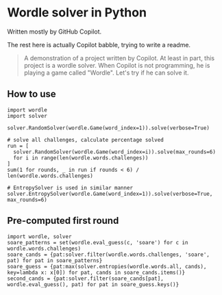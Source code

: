 # Wordle solver in Python

Written mostly by GitHub Copilot.

The rest here is actually Copilot babble, trying to write a readme.

> A demonstration of a project written by Copilot. At least in part, this project is a wordle solver. When Copilot is not programming, he is playing a game called "Wordle". Let's try if he can solve it.

## How to use
```
import wordle
import solver

solver.RandomSolver(wordle.Game(word_index=1)).solve(verbose=True)

# solve all challenges, calculate percentage solved
run = [
  solver.RandomSolver(wordle.Game(word_index=i)).solve(max_rounds=6)
  for i in range(len(wordle.words.challenges))
]
sum(1 for rounds, _ in run if rounds < 6) / len(wordle.words.challenges)

# EntropySolver is used in similar manner
solver.EntropySolver(wordle.Game(word_index=1)).solve(verbose=True, max_rounds=6)
```

## Pre-computed first round
```
import wordle, solver
soare_patterns = set(wordle.eval_guess(c, 'soare') for c in wordle.words.challenges)
soare_cands = {pat:solver.filter(wordle.words.challenges, 'soare', pat) for pat in soare_patterns}
soare_guess = {pat:max(solver.entropies(wordle.words.all, cands), key=lambda x: x[0]) for pat, cands in soare_cands.items()}
second_cands = {pat:solver.filter(soare_cands[pat], wordle.eval_guess(), pat) for pat in soare_guess.keys()}
```
